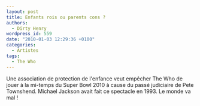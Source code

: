```yaml
---
layout: post
title: Enfants rois ou parents cons ?
authors:
  - Dirty Henry
wordpress_id: 559
date: "2010-01-03 12:29:36 +0100"
categories:
  - Artistes
tags:
  - The Who
---
```


Une association de protection de l'enfance veut empêcher The Who de jouer à la
mi-temps du Super Bowl 2010 à cause du passé judiciaire de Pete Townshend.
Michael Jackson avait fait ce spectacle en 1993. Le monde va mal !
